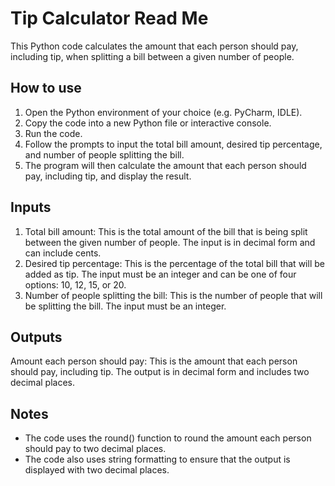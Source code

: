 # Tip Calculator Read Me
This Python code calculates the amount that each person should pay, including tip, when splitting a bill between a given number of people.

## How to use
1. Open the Python environment of your choice (e.g. PyCharm, IDLE).
2. Copy the code into a new Python file or interactive console.
3. Run the code.
4. Follow the prompts to input the total bill amount, desired tip percentage, and number of people splitting the bill.
5. The program will then calculate the amount that each person should pay, including tip, and display the result.

## Inputs
1. Total bill amount: This is the total amount of the bill that is being split between the given number of people. The input is in decimal form and can include cents.
2. Desired tip percentage: This is the percentage of the total bill that will be added as tip. The input must be an integer and can be one of four options: 10, 12, 15, or 20.
3. Number of people splitting the bill: This is the number of people that will be splitting the bill. The input must be an integer.

## Outputs
Amount each person should pay: This is the amount that each person should pay, including tip. The output is in decimal form and includes two decimal places.

## Notes
- The code uses the round() function to round the amount each person should pay to two decimal places.
- The code also uses string formatting to ensure that the output is displayed with two decimal places.
